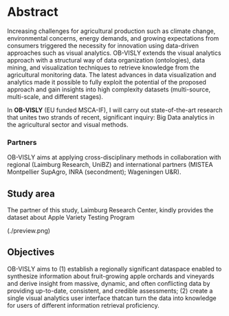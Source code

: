 # Abstract

Increasing challenges for agricultural production such as climate change, environmental concerns, energy demands, and growing expectations from consumers triggered the necessity for innovation using data-driven approaches such as visual analytics. OB-VISLY extends the visual analytics approach with a structural way of data organization (ontologies), data mining, and visualization techniques to retrieve knowledge from the agricultural monitoring data. The latest advances in data visualization and analytics made it possible to fully exploit the potential of the proposed approach and gain insights into high complexity datasets (multi-source, multi-scale, and different stages). 

In **OB-VISLY** (EU funded MSCA-IF), I will carry out state-of-the-art research that unites two strands of recent, significant inquiry: Big Data analytics in the agricultural sector and visual methods. 


### Partners

OB-VISLY aims at applying cross-disciplinary methods in collaboration with regional (Laimburg Research, UniBZ) and international partners (MISTEA Montpellier SupAgro, INRA (secondment); Wageningen U&R).

## Study area
The partner of this study, Laimburg Research Center, kindly provides the dataset about Apple Variety Testing Program

(./preview.png)

## Objectives
OB-VISLY aims to (1) establish a regionally significant dataspace enabled to synthesize information about fruit-growing apple orchards and vineyards and derive insight from massive, dynamic, and often conflicting data by providing up-to-date, consistent, and credible assessments; (2) create a single visual analytics user interface thatcan turn the data into knowledge for users of different information retrieval proficiency. 

